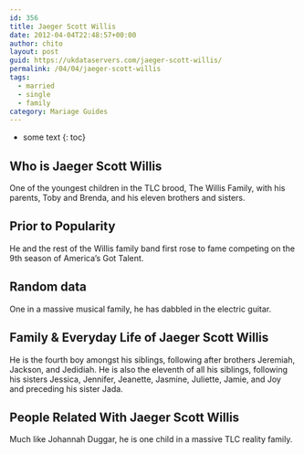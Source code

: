 ```yaml
---
id: 356
title: Jaeger Scott Willis
date: 2012-04-04T22:48:57+00:00
author: chito
layout: post
guid: https://ukdataservers.com/jaeger-scott-willis/
permalink: /04/04/jaeger-scott-willis  
tags:
  - married
  - single
  - family
category: Mariage Guides
---
```


* some text
{: toc}


## Who is  Jaeger Scott Willis
                  
                  
                  
One of the youngest children in the TLC brood, The Willis Family, with his parents, Toby and Brenda, and his eleven brothers and sisters.
                  
                
                
                
## Prior to Popularity 
                  
                  
                  
He and the rest of the Willis family band first rose to fame competing on the 9th season of America&#8217;s Got Talent.
                  
                
                
                
## Random data 
                  
                  
                  
One in a massive musical family, he has dabbled in the electric guitar.
                  
                
                
                
## Family & Everyday Life of Jaeger Scott Willis
                  
                  
                  
He is the fourth boy amongst his siblings, following after brothers Jeremiah, Jackson, and Jedidiah. He is also the eleventh of all his siblings, following his sisters Jessica, Jennifer, Jeanette, Jasmine, Juliette, Jamie, and Joy and preceding his sister Jada.
                  
                
                
                
## People Related With  Jaeger Scott Willis
                  
                  
                  
Much like Johannah Duggar, he is one child in a massive TLC reality family.
                  
                
              
            
          
          
          
    
    
  
